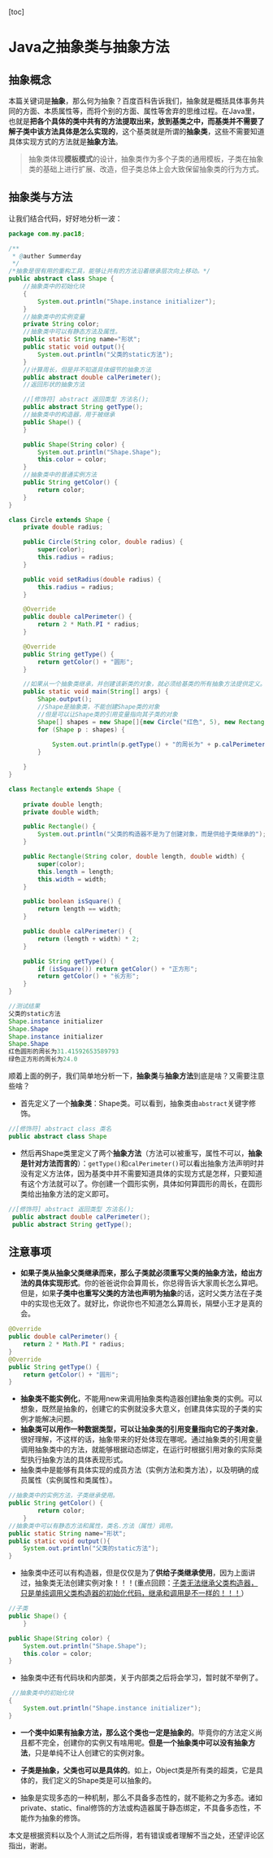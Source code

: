 [toc]

# Java之抽象类与抽象方法

## 抽象概念

本篇关键词是**抽象**，那么何为抽象？百度百科告诉我们，抽象就是概括具体事务共同的方面、本质属性等，而将个别的方面、属性等舍弃的思维过程。在Java里，也就是**把各个具体的类中共有的方法提取出来，放到基类之中，而基类并不需要了解子类中该方法具体是怎么实现的**，这个基类就是所谓的**抽象类**，这些不需要知道具体实现方式的方法就是**抽象方法**。

> 抽象类体现**模板模式**的设计，抽象类作为多个子类的通用模板，子类在抽象类的基础上进行扩展、改造，但子类总体上会大致保留抽象类的行为方式。

## 抽象类与方法

让我们结合代码，好好地分析一波：

```java
package com.my.pac18;

/**
 * @auther Summerday
 */
/*抽象是很有用的重构工具，能够让共有的方法沿着继承层次向上移动。*/
public abstract class Shape {
    //抽象类中的初始化块
    {
        System.out.println("Shape.instance initializer");
    }
    //抽象类中的实例变量
    private String color;
    //抽象类中可以有静态方法及属性。
    public static String name="形状";
    public static void output(){
        System.out.println("父类的static方法");
    }
    //计算周长，但是并不知道具体细节的抽象方法
    public abstract double calPerimeter();
    //返回形状的抽象方法

    //[修饰符] abstract 返回类型 方法名();
    public abstract String getType();
    //抽象类中的构造器，用于被继承
    public Shape() {
    }

    public Shape(String color) {
        System.out.println("Shape.Shape");
        this.color = color;
    }
    //抽象类中的普通实例方法
    public String getColor() {
        return color;
    }
}

class Circle extends Shape {
    private double radius;

    public Circle(String color, double radius) {
        super(color);
        this.radius = radius;
    }

    public void setRadius(double radius) {
        this.radius = radius;
    }

    @Override
    public double calPerimeter() {
        return 2 * Math.PI * radius;
    }

    @Override
    public String getType() {
        return getColor() + "圆形";
    }

    //如果从一个抽象类继承，并创建该新类的对象，就必须给基类的所有抽象方法提供定义。
    public static void main(String[] args) {
        Shape.output();
        //Shape是抽象类，不能创建Shape类的对象
        //但是可以让Shape类的引用变量指向其子类的对象
        Shape[] shapes = new Shape[]{new Circle("红色", 5), new Rectangle("绿色", 6, 6)};
        for (Shape p : shapes) {
            
            System.out.println(p.getType() + "的周长为" + p.calPerimeter());
        }

    }
}

class Rectangle extends Shape {
    
    private double length;
    private double width;

    public Rectangle() {
        System.out.println("父类的构造器不是为了创建对象，而是供给子类继承的");
    }

    public Rectangle(String color, double length, double width) {
        super(color);
        this.length = length;
        this.width = width;
    }

    public boolean isSquare() {
        return length == width;
    }

    public double calPerimeter() {
        return (length + width) * 2;
    }

    public String getType() {
        if (isSquare()) return getColor() + "正方形";
        return getColor() + "长方形";
    }
}

//测试结果
父类的static方法
Shape.instance initializer
Shape.Shape
Shape.instance initializer
Shape.Shape
红色圆形的周长为31.41592653589793
绿色正方形的周长为24.0
```

顺着上面的例子，我们简单地分析一下，**抽象类**与**抽象方法**到底是啥？又需要注意些啥？
- 首先定义了一个**抽象类**：Shape类。可以看到，抽象类由`abstract`关键字修饰。
```java
//[修饰符] abstract class 类名
public abstract class Shape
```
- 然后再Shape类里定义了两个**抽象方法**（方法可以被重写，属性不可以，**抽象是针对方法而言的**）：`getType()`和`calPerimeter()`可以看出抽象方法声明时并没有定义方法体，因为基类中并不需要知道具体的实现方式是怎样，只要知道有这个方法就可以了。你创建一个圆形实例，具体如何算圆形的周长，在圆形类给出抽象方法的定义即可。
```java
//[修饰符] abstract 返回类型 方法名();
 public abstract double calPerimeter();
 public abstract String getType();
```
## 注意事项

- **如果子类从抽象父类继承而来，那么子类就必须重写父类的抽象方法，给出方法的具体实现形式**。你的爸爸说你会算周长，你总得告诉大家周长怎么算吧。但是，如果**子类中也重写父类的方法也声明为抽象**的话，这时父类方法在子类中的实现也无效了。就好比，你说你也不知道怎么算周长，隔壁小王才是真的会。
```java
@Override
public double calPerimeter() {
    return 2 * Math.PI * radius;
}
@Override
public String getType() {
    return getColor() + "圆形";
}
```
- **抽象类不能实例化**，不能用new来调用抽象类构造器创建抽象类的实例。可以想象，既然是抽象的，创建它的实例就没多大意义，创建具体实现的子类的实例才能解决问题。
- **抽象类可以用作一种数据类型，可以让抽象类的引用变量指向它的子类对象**，很好理解，不这样的话，抽象带来的好处体现在哪呢。通过抽象类的引用变量调用抽象类中的方法，就能够根据动态绑定，在运行时根据引用对象的实际类型执行抽象方法的具体表现形式。
- 抽象类中是能够有具体实现的成员方法（实例方法和类方法），以及明确的成员属性（实例属性和类属性）。
```java
//抽象类中的实例方法，子类继承使用。
public String getColor() {
        return color;
    }
//抽象类中可以有静态方法和属性，类名.方法（属性）调用。
public static String name="形状";
public static void output(){
    System.out.println("父类的static方法");
}
```
- 抽象类中还可以有构造器，但是仅仅是为了**供给子类继承使用**，因为上面讲过，抽象类无法创建实例对象！！！(重点回顾：<u>子类无法继承父类构造器，只是单纯调用父类构造器的初始化代码，继承和调用是不一样的！！！</u>）

```java
//子类
public Shape() {
    }

public Shape(String color) {
    System.out.println("Shape.Shape");
    this.color = color;
}
```
- 抽象类中还有代码块和内部类，关于内部类之后将会学习，暂时就不举例了。
```java
 //抽象类中的初始化块
{
    System.out.println("Shape.instance initializer");
}
```
- **一个类中如果有抽象方法，那么这个类也一定是抽象的**。毕竟你的方法定义尚且都不完全，创建你的实例又有啥用呢。**但是一个抽象类中可以没有抽象方法**，只是单纯不让人创建它的实例对象。

- **子类是抽象，父类也可以是具体的**。如上，Object类是所有类的超类，它是具体的，我们定义的Shape类是可以抽象的。

- 抽象是实现多态的一种机制，那么不具备多态性的，就不能称之为多态。诸如private、static、final修饰的方法或构造器属于静态绑定，不具备多态性，不能作为抽象的修饰。

本文是根据资料以及个人测试之后所得，若有错误或者理解不当之处，还望评论区指出，谢谢。